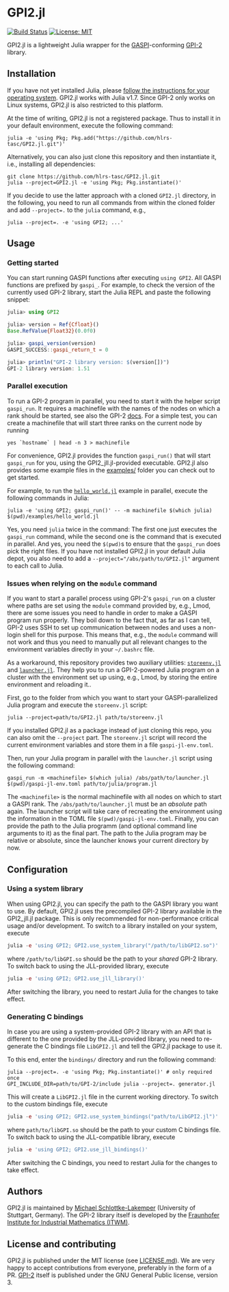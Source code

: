 # GPI2.jl

[![Build Status](https://github.com/hlrs-tasc/GPI2.jl/actions/workflows/ci.yml/badge.svg)](https://github.com/hlrs-tasc/GPI2.jl/actions/workflows/ci.yml)
[![License: MIT](https://img.shields.io/badge/License-MIT-success.svg)](https://opensource.org/licenses/MIT)


GPI2.jl is a lightweight Julia wrapper for the [GASPI](https://www.gaspi.de/)-conforming
[GPI-2](https://github.com/cc-hpc-itwm/GPI-2) library.


## Installation
If you have not yet installed Julia, please [follow the instructions for your
operating system](https://julialang.org/downloads/platform/). GPI2.jl works
with Julia v1.7. Since GPI-2 only works on Linux systems, GPI2.jl is also
restricted to this platform.

At the time of writing, GPI2.jl is not a registered package. Thus to install it
in your default environment, execute the following command:
```shell
julia -e 'using Pkg; Pkg.add("https://github.com/hlrs-tasc/GPI2.jl.git")'
```
Alternatively, you can also just clone this repository and then instantiate it,
i.e., installing all dependencies:
```shell
git clone https://github.com/hlrs-tasc/GPI2.jl.git
julia --project=GPI2.jl -e 'using Pkg; Pkg.instantiate()'
```
If you decide to use the latter approach with a cloned `GPI2.jl` directory, in
the following, you need to run all commands from within the cloned folder and
add `--project=.` to the `julia` command, e.g.,
```shell
julia --project=. -e 'using GPI2; ...'
```


## Usage

### Getting started
You can start running GASPI functions after executing `using GPI2`. All GASPI
functions are prefixed by `gaspi_`. For example, to check the version of the
currently used GPI-2 library, start the Julia REPL and paste the following
snippet:
```julia
julia> using GPI2

julia> version = Ref{Cfloat}()
Base.RefValue{Float32}(0.0f0)

julia> gaspi_version(version)
GASPI_SUCCESS::gaspi_return_t = 0

julia> println("GPI-2 library version: $(version[])")
GPI-2 library version: 1.51
```


### Parallel execution
To run a GPI-2 program in parallel, you need to start it with the helper script
`gaspi_run`. It requires a machinefile with the names of the nodes on which a
rank should be started, see also the GPI-2 [docs](https://github.com/cc-hpc-itwm/GPI-2).
For a simple test, you can create a machinefile that will start three ranks on
the current node by running
```shell
yes `hostname` | head -n 3 > machinefile
```

For convenience, GPI2.jl provides the function `gaspi_run()` that
will start `gaspi_run` for you, using the GPI2\_jll.jl-provided executable. GPI2.jl also
provides some example files in the [examples/](examples/) folder you can check
out to get started.

For example, to run the [`hello_world.jl`](examples/hello_world.jl) example in
parallel, execute the following commands in Julia:
```shell
julia -e 'using GPI2; gaspi_run()' -- -m machinefile $(which julia) $(pwd)/examples/hello_world.jl
```
Yes, you need `julia` twice in the command: The first one just executes the `gaspi_run`
command, while the second one is the command that is executed in parallel. And
yes, you need the `$(pwd)`s to ensure that the `gaspi_run` does pick the right
files. If you have not installed GPI2.jl in your default Julia depot, you also
need to add a `--project="/abs/path/to/GPI2.jl"` argument to each call to Julia.


### Issues when relying on the `module` command
If you want to start a parallel process using GPI-2's `gaspi_run` on a cluster
where paths are set using the `module` command provided by, e.g., Lmod, there are
some issues you need to handle in order to make a GASPI program run properly.
They boil down to the fact that, as far as I can tell, GPI-2 uses SSH to set up
communication between nodes and uses a non-login shell for this purpose. This
means that, e.g., the `module` command will not work and thus you need to
manually put all relevant changes to the environment variables directly in your
`~/.bashrc` file.

As a workaround, this repository provides two auxiliary utilities:
[`storeenv.jl`](utils/storeenv.jl) and [`launcher.jl`](utils/launcher.jl). They
help you to run a GPI-2-powered Julia program on a cluster with the environment
set up using, e.g., Lmod, by storing the entire environment and reloading it..

First, go to the folder from which you want to start your GASPI-parallelized Julia program
and execute the `storeenv.jl` script:
```shell
julia --project=path/to/GPI2.jl path/to/storeenv.jl
```
If you installed GPI2.jl as a package instead of just cloning this repo, you
can also omit the `--project` part. The `storeenv.jl` script will record the
current environment variables and store them in a file `gaspi-jl-env.toml`.

Then, run your Julia program in parallel with the `launcher.jl` script using the
following command:
```shell
gaspi_run -m <machinefile> $(which julia) /abs/path/to/launcher.jl $(pwd)/gaspi-jl-env.toml path/to/julia/program.jl
```
The `<machinefile>` is the normal machinefile with all nodes on which to start a
GASPI rank. The `/abs/path/to/launcher.jl` must be an *absolute* path again. The
launcher script will take care of recreating the environment using the
information in the TOML file `$(pwd)/gaspi-jl-env.toml`. Finally, you can
provide the path to the Julia programm (and optional command line arguments to
it) as the final part. The path to the Julia program may be relative or
absolute, since the launcher knows your current directory by now.


## Configuration
### Using a system library
When using GPI2.jl, you can specify the path to the GASPI
library you want to use. By default, GPI2.jl uses the precompiled GPI-2 library
available in the GPI2\_jll.jl package. This is only recommended for
non-performance critical usage and/or development. To switch to a
library installed on your system, execute
```julia
julia -e 'using GPI2; GPI2.use_system_library("/path/to/libGPI2.so")'
```
where `/path/to/libGPI.so` should be the path to your *shared* GPI-2 library.
To switch back to using the JLL-provided library, execute
```julia
julia -e 'using GPI2; GPI2.use_jll_library()'
```
After switching the library, you need to restart Julia for the changes to take
effect.

### Generating C bindings
In case you are using a system-provided GPI-2 library with an API that is different
to the one provided by the JLL-provided library, you need to re-generate the
C bindings file `LibGPI2.jl` and tell the GPI2.jl package to use it.

To this end, enter the `bindings/` directory and run the following command:
```shell
julia --project=. -e 'using Pkg; Pkg.instantiate()' # only required once
GPI_INCLUDE_DIR=path/to/GPI-2/include julia --project=. generator.jl
```
This will create a `LibGPI2.jl` file in the current working directory. To switch
to the custom bindings file, execute
```julia
julia -e 'using GPI2; GPI2.use_system_bindings("path/to/LibGPI2.jl")'
```
where `path/to/libGPI.so` should be the path to your custom C bindings file.
To switch back to using the JLL-compatible library, execute
```julia
julia -e 'using GPI2; GPI2.use_jll_bindings()'
```
After switching the C bindings, you need to restart Julia for the changes to take
effect.


## Authors
GPI2.jl is maintained by
[Michael Schlottke-Lakemper](https://www.hlrs.de/about-us/organization/divisions-departments/av/tasc/)
(University of Stuttgart, Germany). The GPI-2 library itself is developed by the
[Fraunhofer Institute for Industrial Mathematics (ITWM)](https://www.itwm.fraunhofer.de/).


## License and contributing
GPI2.jl is published under the MIT license (see [LICENSE.md](LICENSE.md)). We
are very happy to accept contributions from everyone, preferably in the form of
a PR.
[GPI-2](https://github.com/cc-hpc-itwm/GPI-2) itself is published under the GNU
General Public license, version 3.
